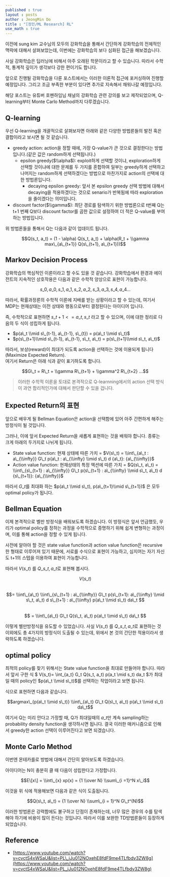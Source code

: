 ```yaml
---
published : true
layout : posts
author : JeongMin Do
title : "[정민/ML Research] RL"
use_math : true
---
```



이전에 sung kim 교수님의 모두의 강화학습을 통해서 간단하게 강화학습의 전체적인 맥락에 대해서 살펴보았는데, 이번에는 강화학습의 보다 심화된 접근을 해보겠습니다.

사실 강화학습은 딥러닝에 비해서 아주 오래된 학문이라고 할 수 있습니다. 따라서 수학적, 통계적 깊이가 생각보다 강한 편이기도 합니다.

앞으로 진행될 강화학습을 다룬 포스트에서는 이러한 이론적 접근에 포커싱하여 진행할 예정입니다. 그리고 조금 부족한 부분이 있다면 추가로 지속해서 채워나갈 예정입니다.

해당 포스트는 유튜버 호펜하임님 채널의 강화학습 관련 강의를 보고 제작되었으며, Q-learning부터 Monte Carlo Method까지 다루겠습니다.

## Q-learning

우선 Q-learning을 개괄적으로 살펴보자면 아래와 같은 다양한 방법론들의 발전 혹은 결합이라고 보시면 될 것 같습니다.

-   greedy action: action을 정할 때에, 가장 Q-value가 큰 것으로 결정한다는 방법입니다.(같은 값은 random하게 선택됩니다.)
    -   epsilon greedy($\\alpha$): exploit하게 선택할 것이냐, exploration하게 선택할 것이냐에 대한 문제를 두 가지를 혼합하여 일부는 greedy하게 선택하고 나머지는 random하게 선택하겠다는 방법으로 마찬가지로 action의 선택에 대한 방법론입니다.
        -   decaying epsilon greedy: 앞서 본 epsilon greedy 선택 방법에 대해서 decaying을 적용하겠다는 것으로 senario가 반복됨에 따라 exploration을 줄이겠다는 의미입니다.
-   discount factor($\\gamma$): 최단 경로를 탐색하기 위한 방법론으로 t번째 Q는 t+1 번째 Q보다 discount factor를 곱한 값으로 설정하여 더 적은 Q-value를 부여하는 방법입니다.

위 방법론들을 통해서 Q는 다음과 같이 업데이트 됩니다.

$$Q(s_t, a_t) = (1 - \alpha) Q(s_t, a_t) + \alpha(R_t + \\gamma max\_{a\_{t+1}} Q(s\_{t+1}, a\_{t+1}))$$

## Markov Decision Process

강화학습의 핵심적인 이론이라고 할 수도 있을 것 같습니다. 강화학습에서 환경과 에이전트의 지속적인 상호작용은 다음과 같은 수학적 양상으로 표현이 가능합니다.

$$s\_0, a\_0, s\_1, a\_1,s\_2, a\_2,s\_3, a\_3,s\_4, a\_4 …$$

따라서, 확률과정론의 수학적 이론에 지배를 받는 상황이라고 할 수 있는데, 여기서 MDP는 현재상태는 이전 상태와 행동으로부터 결정된다는 아이디어 입니다.

즉, 수학적으로 표현하면 $s\_{t+1} <= a\_t, s\_t$ 라고 할 수 있으며, 이에 대한 정리로 다음의 두 식이 성립하게 됩니다.

-   $p(a\_t \\mid s\_{t-1}, a\_{t-1}, s\_{t}) = p(a\_t \\mid s\_t)$
-   $p(s\_{t+1}\\mid s\_{t-1}, a\_{t-1}, s\_t, a\_t) = p(s\_{t+1}\\mid s\_t, a\_t)$

따라서, 보상(reward)이 최대가 되도록 action을 선택하는 것에 이용되게 됩니다(Maximize Expected Return).  
여기서 Return은 아래 식과 같이 표기하도록 합니다.

$$G\_t = R\_t + \\gamma R\_{t+1} + \\gamma^2 R\_{t+2} …$$

> 이러한 수학적 이론을 토대로 본격적으로 Q-learnning에서의 action 선택 방식이 과연 합리적인가에 대해서 판단할 수 있을 겁니다.

## Expected Return의 표현

앞으로 배우게 될 Bellman Equation은 action을 선택함에 있어 아주 간편하게 해주는 방정식이 될 것입니다.

그러나, 이에 앞서 Expected Return을 새롭게 표현하는 것을 배워야 합니다. 종류는 크게 아래의 두가지로 나뉘게 됩니다.

-   State value function: 현재 상태에 따른 가치 = $V(s\_t) = \\int\_{a\_t : a\_{\\infty}} G\_t p(a\_t : a\_{\\infty} \\mid s\_t) d {a\_t}: {a\_{\\infty}}$
-   Action value function: 현재상태의 특정 액션에 따른 가치 = $Q(s\_t, a\_t) = \\int\_{s\_{t+1} : a\_{\\infty}} G\_t p(s\_{t+1} : a\_{\\infty} \\mid s\_t, a\_t) d {s\_{t+1}}: {a\_{\\infty}}$

따라서 $G\_t$를 최대화 하는 $p(a\_t \\mid s\_t), p(a\_{t+1}\\mid s\_{t+1})$ 은 모두 optimal policy가 됩니다.

## Bellman Equation

이제 본격적으로 벨만 방정식을 배워보도록 하겠습니다. 이 방정식은 앞서 언급했듯, 우리가 optimal policy를 정하는 과정을 수학적으로 증명하기 위해 쉽게 변형하는 과정이며, 이를 통해 action을 정할 수 있게 됩니다.

사전에 알아야 할 것은 state value function과 action value function은 recursive한 형태로 이루어져 있기 때문에, 서로를 수식으로 표현이 가능하고, 심지어는 자기 자신도 t+1의 스텝을 이용하여 표현이 가능합니다.

따라서 $V(s\_t)$ 를 $Q\_{s\_t, a\_t}$로 표현해 봅시다.

$$V(s\_t)$$  
$$= \\int\_{a\_t} \\int\_{s\_{t+1} : a\_{\\infty}} G\_t p(s\_{t+1}: a\_{\\infty} \\mid s\_t, a\_t) d s\_{t+1} : a\_{\\infty} p(a\_t \\mid s\_t) da\_t $$  
$$ = \\int\_{a\_t} G\_t Q(s\_t, a\_t) p(a\_t \\mid s\_t) da\_t $$

이렇게 벨만방정식을 유도할 수 있었습니다. 사실 $V(s\_t)$ 를 $Q\_{s\_t, a\_t}$로 표현하는 것 이외에도 총 4가지의 방정식이 도출될 수 있는데, 위에서 본 것의 간단한 적용이라서 생략하도록 하겠습니다.

## optimal policy

최적의 policy를 찾기 위해서는 State value function을 최대로 만들어야 합니다. 따라서 앞서 구한 식 $ V(s\_t)= \\int\_{a\_t} G\_t Q(s\_t, a\_t) p(a\_t \\mid s\_t) da\_t $가 최대일 때의 policy인 $p(a\_t \\mid s\_t)$를 선택하는 작업이라고 보면 됩니다.

식으로 표현하면 다음과 같습니다.

$$argmax\_{p(a\_t \\mid s\_t)} \\int\_{a\_t} G\_t Q(s\_t, a\_t) p(a\_t \\mid s\_t) da\_t$$

여기서 Q는 미리 안다고 가정할 때, Q가 최대일때의 $a\_t$만 계속 sampling하는 probability density function을 생각하시면 됩니다. 결국 이러한 매커니즘으로 인해서 greedy한 action 선택이 이루어진다고 보면 되겠습니다.

## Monte Carlo Method

이번엔 몬테카를로 방법에 대해서 간단히 알아보도록 하겠습니다.

아이디어는 N이 충분히 클 때 다음이 성립한다고 가정합니다.

$$E\[x\] = \\int\_{x} xp(x) = {1 \\over N} \\sum\_{i =1}^N x\_i$$

이것을 위 식에 적용해보면 다음과 같은 식이 도출됩니다.

$$Q(s\_t, a\_t) = {1 \\over N} \\sum\_{i = 1}^N G\_t^(N)$$

이러한 방법론은 강력함에도 불구하고 단점이 존재하는데, 너무 많은 경우의 수를 탐색해야 하기에 비용이 많이 든다는 것입니다. 따라서 이를 보완한 TD방법론들이 등장하게 되었습니다.

## Reference

-   [https://www.youtube.com/watch?v=cvctS4xWSaU&list=PL\_iJu012NOxehE8fdF9me4TLfbdv3ZW8g](https://www.youtube.com/watch?v=cvctS4xWSaU&list=PL_iJu012NOxehE8fdF9me4TLfbdv3ZW8g)
